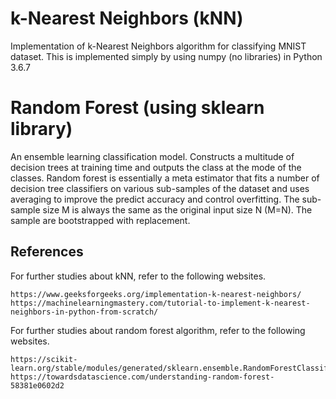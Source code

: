 # k-Nearest Neighbors (kNN)

Implementation of k-Nearest Neighbors algorithm for classifying MNIST dataset.
This is implemented simply by using numpy (no libraries) in Python 3.6.7

# Random Forest (using sklearn library)

An ensemble learning classification model. Constructs a multitude of decision trees at training time and outputs the class at the mode of the classes.
Random forest is essentially a meta estimator that fits a number of decision tree classifiers on various sub-samples of the dataset and uses averaging to
improve the predict accuracy and control overfitting. The sub-sample size M is always the same as the original input size N (M=N).
The sample are bootstrapped with replacement.

## References

For further studies about kNN, refer to the following websites.

    https://www.geeksforgeeks.org/implementation-k-nearest-neighbors/
    https://machinelearningmastery.com/tutorial-to-implement-k-nearest-neighbors-in-python-from-scratch/

For further studies about random forest algorithm, refer to the following websites.

    https://scikit-learn.org/stable/modules/generated/sklearn.ensemble.RandomForestClassifier.html#sklearn.ensemble.RandomForestClassifier.fit
    https://towardsdatascience.com/understanding-random-forest-58381e0602d2